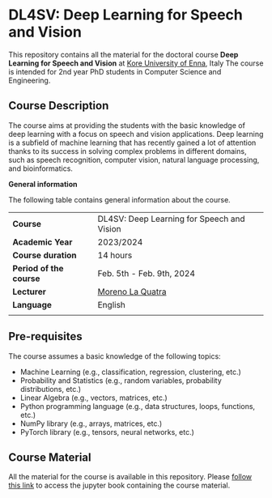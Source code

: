 # DL4SV: Deep Learning for Speech and Vision

This repository contains all the material for the doctoral course **Deep Learning for Speech and Vision** at [Kore University of Enna](https://www.unikore.it/), Italy
The course is intended for 2nd year PhD students in Computer Science and Engineering.

## Course Description

The course aims at providing the students with the basic knowledge of deep learning with a focus on speech and vision applications.
Deep learning is a subfield of machine learning that has recently gained a lot of attention thanks to its success in solving complex problems in different domains, such as speech recognition, computer vision, natural language processing, and bioinformatics.

**General information**

The following table contains general information about the course.

| | |
| --- | --- |
| **Course** | DL4SV: Deep Learning for Speech and Vision |
| **Academic Year** | 2023/2024 |
| **Course duration** | 14 hours |
| **Period of the course** | Feb. 5th - Feb. 9th, 2024 |
| **Lecturer** | [Moreno La Quatra](https://mlaquatra.me/) |
| **Language** | English |
| | |

## Pre-requisites

The course assumes a basic knowledge of the following topics:
- Machine Learning (e.g., classification, regression, clustering, etc.)
- Probability and Statistics (e.g., random variables, probability distributions, etc.)
- Linear Algebra (e.g., vectors, matrices, etc.)
- Python programming language (e.g., data structures, loops, functions, etc.)
- NumPy library (e.g., arrays, matrices, etc.)
- PyTorch library (e.g., tensors, neural networks, etc.)

## Course Material

All the material for the course is available in this repository. 
Please [follow this link](www.mlaquatra.me/DL4SV_material) to access the jupyter book containing the course material.